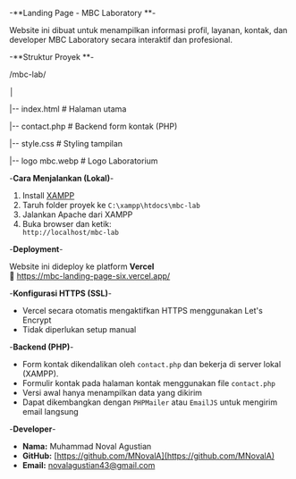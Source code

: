 -**Landing Page - MBC Laboratory **-

Website ini dibuat untuk menampilkan informasi profil, layanan, kontak, dan developer MBC Laboratory secara interaktif dan profesional.<p/>

-**Struktur Proyek **-</p>
/mbc-lab/</p>
│</p>
|-- index.html # Halaman utama</p>
|-- contact.php # Backend form kontak (PHP)</p>
|-- style.css # Styling tampilan</p>
|-- logo mbc.webp # Logo Laboratorium</p>

-**Cara Menjalankan (Lokal)**-</p>
1. Install [XAMPP](https://www.apachefriends.org)
2. Taruh folder proyek ke `C:\xampp\htdocs\mbc-lab`
3. Jalankan Apache dari XAMPP
4. Buka browser dan ketik:  
   `http://localhost/mbc-lab`<p/>

-**Deployment**-</p>
Website ini dideploy ke platform **Vercel**  
🔗 https://mbc-landing-page-six.vercel.app/<p/>

-**Konfigurasi HTTPS (SSL)**-</p>
- Vercel secara otomatis mengaktifkan HTTPS menggunakan Let's Encrypt
- Tidak diperlukan setup manual<p/>

-**Backend (PHP)**-</p>
- Form kontak dikendalikan oleh `contact.php` dan bekerja di server lokal (XAMPP).
- Formulir kontak pada halaman kontak menggunakan file `contact.php`
- Versi awal hanya menampilkan data yang dikirim
- Dapat dikembangkan dengan `PHPMailer` atau `EmailJS` untuk mengirim email langsung<p/>
  
-**Developer**-</p>
- **Nama:** Muhammad Noval Agustian  
- **GitHub:** [https://github.com/MNovalA](https://github.com/MNovalA)  
- **Email:** novalagustian43@gmail.com

